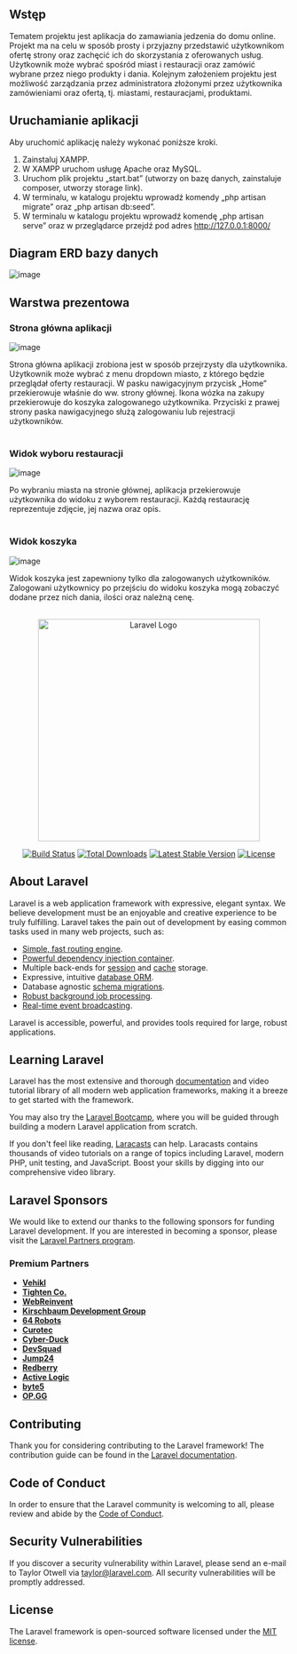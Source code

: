 ## Wstęp

Tematem projektu jest aplikacja do zamawiania jedzenia do domu online. Projekt ma na celu w sposób prosty i przyjazny przedstawić użytkownikom ofertę strony oraz zachęcić ich do skorzystania z oferowanych usług. Użytkownik może wybrać spośród miast i restauracji oraz zamówić wybrane przez niego produkty i dania. Kolejnym założeniem projektu jest możliwość zarządzania przez administratora złożonymi przez użytkownika zamówieniami oraz ofertą, tj. miastami, restauracjami, produktami.

## Uruchamianie aplikacji

Aby uruchomić aplikację należy wykonać poniższe kroki.

1. Zainstaluj XAMPP.
2. W XAMPP uruchom usługę Apache oraz MySQL.
3. Uruchom plik projektu „start.bat” (utworzy on bazę danych, zainstaluje composer, utworzy storage link).
4. W terminalu, w katalogu projektu wprowadź komendy „php artisan migrate” oraz „php artisan db:seed”.
5. W terminalu w katalogu projektu wprowadź komendę „php artisan serve” oraz w przeglądarce przejdź pod adres http://127.0.0.1:8000/

## Diagram ERD bazy danych
![image](https://github.com/user-attachments/assets/20aa1cd3-9d80-4ab8-bfa4-8e22aebeab6f)

## Warstwa prezentowa
### Strona główna aplikacji
![image](https://github.com/user-attachments/assets/35874245-0337-477b-af56-6e6264abf36a)

Strona główna aplikacji zrobiona jest w sposób przejrzysty dla użytkownika. Użytkownik może wybrać z menu dropdown miasto, z którego będzie przeglądał oferty restauracji.
W pasku nawigacyjnym przycisk „Home” przekierowuje właśnie do ww. strony głównej. Ikona wózka na zakupy przekierowuje do koszyka zalogowanego użytkownika.
Przyciski z prawej strony paska nawigacyjnego służą zalogowaniu lub rejestracji użytkowników.
<br><br>

### Widok wyboru restauracji
![image](https://github.com/user-attachments/assets/0c2839d2-e7b6-462c-bc18-78f3a175f523)

Po wybraniu miasta na stronie głównej, aplikacja przekierowuje użytkownika do widoku z wyborem restauracji. Każdą restaurację reprezentuje zdjęcie, jej nazwa oraz opis.
<br><br>


### Widok koszyka
![image](https://github.com/user-attachments/assets/3ec17bd5-e79b-4af9-8d00-1d30e7ba5ff6)

Widok koszyka jest zapewniony tylko dla zalogowanych użytkowników. Zalogowani użytkownicy po przejściu do widoku koszyka mogą zobaczyć dodane przez nich dania, ilości oraz należną cenę.
<br><br>



<p align="center"><a href="https://laravel.com" target="_blank"><img src="https://raw.githubusercontent.com/laravel/art/master/logo-lockup/5%20SVG/2%20CMYK/1%20Full%20Color/laravel-logolockup-cmyk-red.svg" width="400" alt="Laravel Logo"></a></p>

<p align="center">
<a href="https://github.com/laravel/framework/actions"><img src="https://github.com/laravel/framework/workflows/tests/badge.svg" alt="Build Status"></a>
<a href="https://packagist.org/packages/laravel/framework"><img src="https://img.shields.io/packagist/dt/laravel/framework" alt="Total Downloads"></a>
<a href="https://packagist.org/packages/laravel/framework"><img src="https://img.shields.io/packagist/v/laravel/framework" alt="Latest Stable Version"></a>
<a href="https://packagist.org/packages/laravel/framework"><img src="https://img.shields.io/packagist/l/laravel/framework" alt="License"></a>
</p>

## About Laravel

Laravel is a web application framework with expressive, elegant syntax. We believe development must be an enjoyable and creative experience to be truly fulfilling. Laravel takes the pain out of development by easing common tasks used in many web projects, such as:

-   [Simple, fast routing engine](https://laravel.com/docs/routing).
-   [Powerful dependency injection container](https://laravel.com/docs/container).
-   Multiple back-ends for [session](https://laravel.com/docs/session) and [cache](https://laravel.com/docs/cache) storage.
-   Expressive, intuitive [database ORM](https://laravel.com/docs/eloquent).
-   Database agnostic [schema migrations](https://laravel.com/docs/migrations).
-   [Robust background job processing](https://laravel.com/docs/queues).
-   [Real-time event broadcasting](https://laravel.com/docs/broadcasting).

Laravel is accessible, powerful, and provides tools required for large, robust applications.

## Learning Laravel

Laravel has the most extensive and thorough [documentation](https://laravel.com/docs) and video tutorial library of all modern web application frameworks, making it a breeze to get started with the framework.

You may also try the [Laravel Bootcamp](https://bootcamp.laravel.com), where you will be guided through building a modern Laravel application from scratch.

If you don't feel like reading, [Laracasts](https://laracasts.com) can help. Laracasts contains thousands of video tutorials on a range of topics including Laravel, modern PHP, unit testing, and JavaScript. Boost your skills by digging into our comprehensive video library.

## Laravel Sponsors

We would like to extend our thanks to the following sponsors for funding Laravel development. If you are interested in becoming a sponsor, please visit the [Laravel Partners program](https://partners.laravel.com).

### Premium Partners

-   **[Vehikl](https://vehikl.com/)**
-   **[Tighten Co.](https://tighten.co)**
-   **[WebReinvent](https://webreinvent.com/)**
-   **[Kirschbaum Development Group](https://kirschbaumdevelopment.com)**
-   **[64 Robots](https://64robots.com)**
-   **[Curotec](https://www.curotec.com/services/technologies/laravel/)**
-   **[Cyber-Duck](https://cyber-duck.co.uk)**
-   **[DevSquad](https://devsquad.com/hire-laravel-developers)**
-   **[Jump24](https://jump24.co.uk)**
-   **[Redberry](https://redberry.international/laravel/)**
-   **[Active Logic](https://activelogic.com)**
-   **[byte5](https://byte5.de)**
-   **[OP.GG](https://op.gg)**

## Contributing

Thank you for considering contributing to the Laravel framework! The contribution guide can be found in the [Laravel documentation](https://laravel.com/docs/contributions).

## Code of Conduct

In order to ensure that the Laravel community is welcoming to all, please review and abide by the [Code of Conduct](https://laravel.com/docs/contributions#code-of-conduct).

## Security Vulnerabilities

If you discover a security vulnerability within Laravel, please send an e-mail to Taylor Otwell via [taylor@laravel.com](mailto:taylor@laravel.com). All security vulnerabilities will be promptly addressed.

## License

The Laravel framework is open-sourced software licensed under the [MIT license](https://opensource.org/licenses/MIT).
